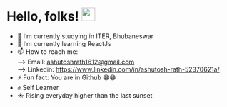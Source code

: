 <!-- ### Hi there 👋 -->
# Hello, folks! <img src="https://raw.githubusercontent.com/Ashutosh/Ashutosh/master/wave.gif" width="30px">


- 🔭 I’m currently studying in ITER, Bhubaneswar
- 🌱 I’m currently learning ReactJs
- 📫 How to reach me: <br> --> Email: ashutoshrath1612@gmail.com <br> --> Linkedin: https://www.linkedin.com/in/ashutosh-rath-52370621a/
- ⚡ Fun fact: You are in Github 😁😁
- ✊ Self Learner 
- ☀️ Rising everyday higher than the last sunset
<!--
**AshutoshRath1612/AshutoshRath1612** is a ✨ _special_ ✨ repository because its `README.md` (this file) appears on your GitHub profile.

Here are some ideas to get you started:

- 👯 I’m looking to collaborate on ...
- 🤔 I’m looking for help with ...
- 💬 Ask me about ...
- 😄 Pronouns: ...
-->
